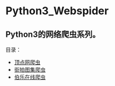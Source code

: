 # Python3_Webspider
Python3的网络爬虫系列。
----
目录：<br>
<ul>
	<li><a href="https://github.com/Blackyukun/Python3_Webspider/tree/master/dingdian_spider">顶点网爬虫</a></li>
	<li><a href="https://github.com/Blackyukun/Python3_Webspider/tree/master/jiepai_spider">街拍图集爬虫</a></li>
	<li><a href="https://github.com/Blackyukun/Python3_Webspider/tree/master/bole_spider">伯乐在线爬虫</a></li>
</ul>
